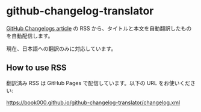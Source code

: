 # github-changelog-translator

[GitHub Changelogs article](https://github.blog/changelog/) の RSS から、タイトルと本文を自動翻訳したものを自動配信します。

現在、日本語への翻訳のみに対応しています。

## How to use RSS

翻訳済み RSS は GitHub Pages で配信しています。以下の URL をお使いください:

https://book000.github.io/github-changelog-translator/changelog.xml
